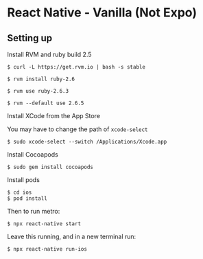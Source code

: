 # React Native - Vanilla (Not Expo)

## Setting up

Install RVM and ruby build 2.5

```
$ curl -L https://get.rvm.io | bash -s stable

$ rvm install ruby-2.6

$ rvm use ruby-2.6.3

$ rvm --default use 2.6.5
```

Install XCode from the App Store

You may have to change the path of `xcode-select`

```
$ sudo xcode-select --switch /Applications/Xcode.app
```

Install Cocoapods

```
$ sudo gem install cocoapods
```

Install pods

```
$ cd ios
$ pod install

```

Then to run metro:

```
$ npx react-native start
```

Leave this running, and in a new terminal run:

```
$ npx react-native run-ios
```
